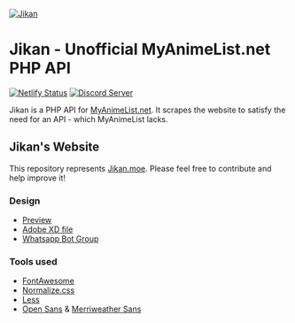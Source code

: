 [![Jikan](http://i.imgur.com/ctoJ3Jp.png)](#jikan---unofficial-myanimelistnet-php-api)

# Jikan - Unofficial MyAnimeList.net PHP API
[![Netlify Status](https://api.netlify.com/api/v1/badges/4c10e2c0-4860-48f5-9eae-171bce417890/deploy-status)](https://app.netlify.com/sites/hardcore-archimedes-6ebd1f/deploys) [![Discord Server](https://img.shields.io/discord/460491088004907029.svg?style=flat&logo=discord)](http://discord.jikan.moe)


Jikan is a PHP API for [MyAnimeList.net](https://myanimelist.net). It scrapes the website to satisfy the need for an API - which MyAnimeList lacks.


## Jikan's Website
This repository represents [Jikan.moe](https://jikan.moe). Please feel free to contribute and help improve it!


### Design
- [Preview](https://www.behance.net/gallery/79464619/Jikan-API-website-Re-design)
- [Adobe XD file](https://github.com/jikan-me/website/blob/master/design/jikan.xd)
- [Whatsapp Bot Group](https://chat.whatsapp.com/LqYF831UPnKAR3tqMCL60f)


### Tools used
- [FontAwesome](https://fontawesome.com/)
- [Normalize.css](https://github.com/necolas/normalize.css/)
- [Less](http://lesscss.org/)
- [Open Sans](https://fonts.google.com/specimen/Open+Sans) & [Merriweather Sans](https://fonts.google.com/specimen/Merriweather+Sans)